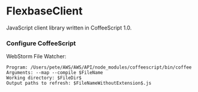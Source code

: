 # FlexbaseClient

JavaScript client library written in CoffeeScript 1.0.

### Configure CoffeeScript

WebStorm File Watcher:
```
Program: /Users/pete/AWS/AWS/API/node_modules/coffeescript/bin/coffee
Arguments: --map --compile $FileName
Working directory: $FileDir$
Output paths to refresh: $FileNameWithoutExtension$.js
```
